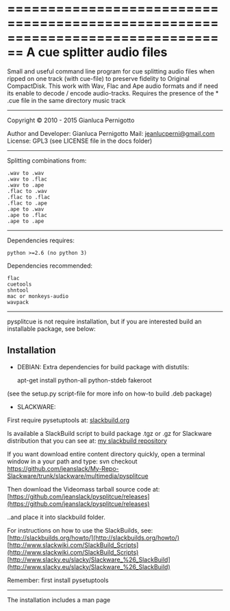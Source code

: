 ================================================================================ 
A cue splitter audio files
================================================================================ 

Small and useful command line program for cue splitting audio files 
when ripped on one track (with cue-file) to preserve fidelity to
Original CompactDisk.
This work with Wav, Flac and Ape audio formats and if need its enable 
to decode / encode audio-tracks.
Requires the presence of the * .cue file in the same directory music track

--------------------------------------------------------------------------------

Copyright © 2010 - 2015 Gianluca Pernigotto 
 
  Author and Developer: Gianluca Pernigotto 
  Mail: <jeanlucperni@gmail.com>
  License: GPL3 (see LICENSE file in the docs folder)

--------------------------------------------------------------------------------

Splitting combinations from:

	.wav to .wav
	.wav to .flac
	.wav to .ape  
	.flac to .wav
	.flac to .flac
	.flac to .ape
	.ape to .wav
	.ape to .flac
	.ape to .ape
	
--------------------------------------------------------------------------------

Dependencies requires:

	python >=2.6 (no python 3)
	
Dependencies recommended:

	flac
	cuetools
	shntool
	mac or monkeys-audio
	wavpack
	
--------------------------------------------------------------------------------

pysplitcue is not require installation, but if you are interested build an 
installable package, see below:

Installation
-------

* DEBIAN:
Extra dependencies for build package with distutils:

	apt-get install python-all python-stdeb fakeroot
			
(see the setup.py script-file for more info on how-to build .deb package)
			
* SLACKWARE:

First require pysetuptools at: [slackbuild.org](http://slackbuilds.org/repository/14.1/python/pysetuptools/)
				
Is available a SlackBuild script to build package .tgz or .gz for Slackware 
distribution that you can see at:
[my slackbuild repository](https://github.com/jeanslack/My-Repo-Slackware/tree/master/slackware/multimedia/pysplitcue)
				
If you want download entire content directory quickly, open a terminal window in a your path and type:
	svn checkout https://github.com/jeanslack/My-Repo-Slackware/trunk/slackware/multimedia/pysplitcue
				
Then download the Videomass tarball source code at:
[https://github.com/jeanslack/pysplitcue/releases](https://github.com/jeanslack/pysplitcue/releases)

..and place it into slackbuild folder.
				
For instructions on how to use the SlackBuilds, see:
[http://slackbuilds.org/howto/](http://slackbuilds.org/howto/)
[http://www.slackwiki.com/SlackBuild_Scripts](http://www.slackwiki.com/SlackBuild_Scripts)
[http://www.slacky.eu/slacky/Slackware_%26_SlackBuild](http://www.slacky.eu/slacky/Slackware_%26_SlackBuild)

Remember: first install pysetuptools

--------------------------------------------------------------------------------
The installation includes a man page

